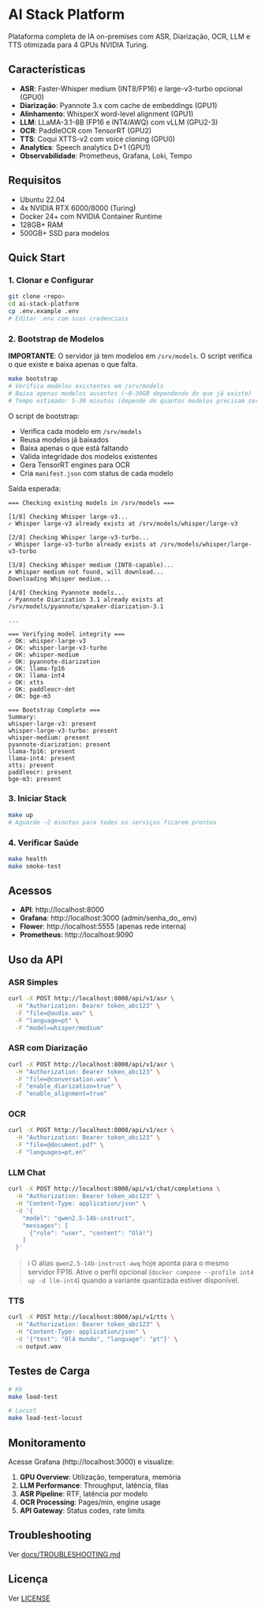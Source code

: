 # AI Stack Platform

Plataforma completa de IA on-premises com ASR, Diarização, OCR, LLM e TTS otimizada para 4 GPUs NVIDIA Turing.

## Características

- **ASR**: Faster-Whisper medium (INT8/FP16) e large-v3-turbo opcional (GPU0)
- **Diarização**: Pyannote 3.x com cache de embeddings (GPU1)
- **Alinhamento**: WhisperX word-level alignment (GPU1)
- **LLM**: LLaMA-3.1-8B (FP16 e INT4/AWQ) com vLLM (GPU2-3)
- **OCR**: PaddleOCR com TensorRT (GPU2)
- **TTS**: Coqui XTTS-v2 com voice cloning (GPU0)
- **Analytics**: Speech analytics D+1 (GPU1)
- **Observabilidade**: Prometheus, Grafana, Loki, Tempo

## Requisitos

- Ubuntu 22.04
- 4x NVIDIA RTX 6000/8000 (Turing)
- Docker 24+ com NVIDIA Container Runtime
- 128GB+ RAM
- 500GB+ SSD para modelos

## Quick Start

### 1. Clonar e Configurar

```bash
git clone <repo>
cd ai-stack-platform
cp .env.example .env
# Editar .env com suas credenciais
```

### 2. Bootstrap de Modelos

**IMPORTANTE**: O servidor já tem modelos em `/srv/models`. O script verifica o que existe e baixa apenas o que falta.

```bash
make bootstrap
# Verifica modelos existentes em /srv/models
# Baixa apenas modelos ausentes (~0-30GB dependendo do que já existe)
# Tempo estimado: 5-30 minutos (depende de quantos modelos precisam ser baixados)
```

O script de bootstrap:
- Verifica cada modelo em `/srv/models`
- Reusa modelos já baixados
- Baixa apenas o que está faltando
- Valida integridade dos modelos existentes
- Gera TensorRT engines para OCR
- Cria `manifest.json` com status de cada modelo

Saída esperada:

```
=== Checking existing models in /srv/models ===

[1/8] Checking Whisper large-v3...
✓ Whisper large-v3 already exists at /srv/models/whisper/large-v3

[2/8] Checking Whisper large-v3-turbo...
✓ Whisper large-v3-turbo already exists at /srv/models/whisper/large-v3-turbo

[3/8] Checking Whisper medium (INT8-capable)...
✗ Whisper medium not found, will download...
Downloading Whisper medium...

[4/8] Checking Pyannote models...
✓ Pyannote Diarization 3.1 already exists at /srv/models/pyannote/speaker-diarization-3.1

...

=== Verifying model integrity ===
✓ OK: whisper-large-v3
✓ OK: whisper-large-v3-turbo
✓ OK: whisper-medium
✓ OK: pyannote-diarization
✓ OK: llama-fp16
✓ OK: llama-int4
✓ OK: xtts
✓ OK: paddleocr-det
✓ OK: bge-m3

=== Bootstrap Complete ===
Summary:
whisper-large-v3: present
whisper-large-v3-turbo: present
whisper-medium: present
pyannote-diarization: present
llama-fp16: present
llama-int4: present
xtts: present
paddleocr: present
bge-m3: present
```

### 3. Iniciar Stack

```bash
make up
# Aguarde ~2 minutos para todos os serviços ficarem prontos
```

### 4. Verificar Saúde

```bash
make health
make smoke-test
```

## Acessos

- **API**: http://localhost:8000
- **Grafana**: http://localhost:3000 (admin/senha_do_.env)
- **Flower**: http://localhost:5555 (apenas rede interna)
- **Prometheus**: http://localhost:9090

## Uso da API

### ASR Simples

```bash
curl -X POST http://localhost:8000/api/v1/asr \
  -H "Authorization: Bearer token_abc123" \
  -F "file=@audio.wav" \
  -F "language=pt" \
  -F "model=whisper/medium"
```

### ASR com Diarização

```bash
curl -X POST http://localhost:8000/api/v1/asr \
  -H "Authorization: Bearer token_abc123" \
  -F "file=@conversation.wav" \
  -F "enable_diarization=true" \
  -F "enable_alignment=true"
```

### OCR

```bash
curl -X POST http://localhost:8000/api/v1/ocr \
  -H "Authorization: Bearer token_abc123" \
  -F "file=@document.pdf" \
  -F "languages=pt,en"
```

### LLM Chat

```bash
curl -X POST http://localhost:8000/api/v1/chat/completions \
  -H "Authorization: Bearer token_abc123" \
  -H "Content-Type: application/json" \
  -d '{
    "model": "qwen2.5-14b-instruct",
    "messages": [
      {"role": "user", "content": "Olá!"}
    ]
  }'
```

> ℹ️  O alias `qwen2.5-14b-instruct-awq` hoje aponta para o mesmo servidor FP16. Ative o perfil opcional (`docker compose --profile int4 up -d llm-int4`) quando a variante quantizada estiver disponível.

### TTS

```bash
curl -X POST http://localhost:8000/api/v1/tts \
  -H "Authorization: Bearer token_abc123" \
  -H "Content-Type: application/json" \
  -d '{"text": "Olá mundo", "language": "pt"}' \
  -o output.wav
```

## Testes de Carga

```bash
# K6
make load-test

# Locust
make load-test-locust
```

## Monitoramento

Acesse Grafana (http://localhost:3000) e visualize:

1. **GPU Overview**: Utilização, temperatura, memória
2. **LLM Performance**: Throughput, latência, filas
3. **ASR Pipeline**: RTF, latência por modelo
4. **OCR Processing**: Pages/min, engine usage
5. **API Gateway**: Status codes, rate limits

## Troubleshooting

Ver [docs/TROUBLESHOOTING.md](docs/TROUBLESHOOTING.md)

## Licença

Ver [LICENSE](LICENSE)
